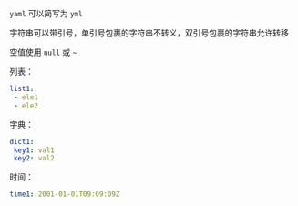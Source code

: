 `yaml` 可以简写为 `yml`

字符串可以带引号，单引号包裹的字符串不转义，双引号包裹的字符串允许转移

空值使用 `null` 或 `~`

列表：

```yaml
list1:
 - ele1
 - ele2
```

字典：

```yaml
dict1:
 key1: val1
 key2: val2
```

时间：

```yaml
time1: 2001-01-01T09:09:09Z
```


